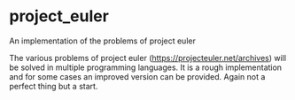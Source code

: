# project_euler
An implementation of the problems of project euler


The various problems of project euler (https://projecteuler.net/archives) will be solved in multiple programming languages.
It is a rough implementation and for some cases an improved version can be provided.
Again not a perfect thing but a start.
